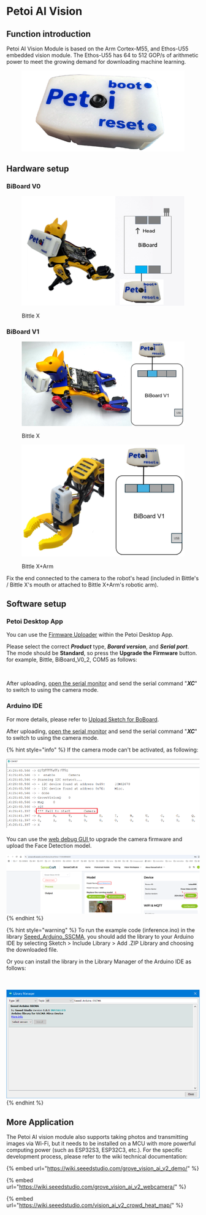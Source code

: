 # Petoi AI Vision

## Function introduction

Petoi AI Vision Module is based on the Arm Cortex-M55, and Ethos-U55 embedded vision module. The Ethos-U55 has 64 to 512 GOP/s of arithmetic power to meet the growing demand for downloading machine learning.

<figure><img src="../.gitbook/assets/image (4) (1) (1) (1).png" alt=""><figcaption></figcaption></figure>

## Hardware setup <a href="#hardware-setup-1" id="hardware-setup-1"></a>

### BiBoard V0

<figure><img src="../.gitbook/assets/image (596).png" alt="Bittle X: BiBoard V0 with AI vision module"><figcaption><p>Bittle X</p></figcaption></figure>

### BiBoard V1

<figure><img src="../.gitbook/assets/image (605).png" alt="Bittle X: BiBoard V1 with AI vision module"><figcaption><p>Bittle X</p></figcaption></figure>

<figure><img src="../.gitbook/assets/image (605) (1).png" alt="Bittle X+Arm: BiBoard V1 with AI vision module"><figcaption><p>Bittle X+Arm</p></figcaption></figure>

Fix the end connected to the camera to the robot's head (included in Bittle's / Bittle X's mouth or attached to Bittle X+Arm's robotic arm).

## Software setup <a href="#software-setup-1" id="software-setup-1"></a>

### **Petoi Desktop App**

You can use the [Firmware Uploader](https://docs.petoi.com/desktop-app/firmware-uploader#select-the-correct-options-to-upload-the-latest-firmware) within the Petoi Desktop App.

Please select the correct _**Product**_ type, _**Borard version**_, and _**Serial port**_. The mode should be **Standard**, so press the **Upgrade the Firmware** button. for example, Bittle, BiBoard\_V0\_2, COM5 as follows:

<figure><img src="https://docs.petoi.com/~gitbook/image?url=https%3A%2F%2F1565080149-files.gitbook.io%2F%7E%2Ffiles%2Fv0%2Fb%2Fgitbook-x-prod.appspot.com%2Fo%2Fspaces%252F-MQ6a951Q6Jn1Zzt5Ajr-887967055%252Fuploads%252FaleqWtxk5PSH9bWe9CfF%252Fimage.png%3Falt%3Dmedia%26token%3Dc92b21ff-992f-4163-a981-86078e26eedd&#x26;width=768&#x26;dpr=4&#x26;quality=100&#x26;sign=308febb4&#x26;sv=1" alt=""><figcaption></figcaption></figure>

After uploading, [open the serial monitor](https://docs.petoi.com/arduino-ide/serial-monitor#biboard) and send the serial command "_**XC**_" to switch to using the camera mode.

### **Arduino IDE**

For more details, please refer to [Upload Sketch for BoBoard](../arduino-ide/upload-sketch-for-biboard.md).

After uploading, [open the serial monitor](https://docs.petoi.com/arduino-ide/serial-monitor#biboard) and send the serial command "_**XC**_" to switch to using the camera mode.

{% hint style="info" %}
If the camera mode can't be activated, as following:

<img src="../.gitbook/assets/image (551).png" alt="" data-size="original">

You can use the [web debug GUI ](https://sensecraft.seeed.cc/ai/#/device/local)to upgrade the camera firmware and upload the Face Detection model.

<img src="../.gitbook/assets/image (552).png" alt="" data-size="original">
{% endhint %}

{% hint style="warning" %}
To run the example code (inference.ino) in the library [Seeed\_Arduino\_SSCMA](https://github.com/Seeed-Studio/Seeed_Arduino_SSCMA/releases), you should add the library to your Arduino IDE by selecting Sketch > Include Library > Add .ZIP Library and choosing the downloaded file.

Or you can install the library in the Library Manager of the Arduino IDE as follows:

<img src="https://docs.petoi.com/~gitbook/image?url=https%3A%2F%2F1565080149-files.gitbook.io%2F%7E%2Ffiles%2Fv0%2Fb%2Fgitbook-x-prod.appspot.com%2Fo%2Fspaces%252F-MQ6a951Q6Jn1Zzt5Ajr-887967055%252Fuploads%252FQGc7naMMVovRINWe5Dmr%252Fimage.png%3Falt%3Dmedia%26token%3D173d8e90-f3b1-4e1c-94de-da12bdd6b79f&#x26;width=768&#x26;dpr=4&#x26;quality=100&#x26;sign=661a539a&#x26;sv=2" alt="" data-size="original">\
\
![](<../.gitbook/assets/image (556).png>)
{% endhint %}

## More Application

The Petoi AI vision module also supports taking photos and transmitting images via Wi-Fi, but it needs to be installed on a MCU with more powerful computing power (such as ESP32S3, ESP32C3, etc.). For the specific development process, please refer to the wiki technical documentation:

{% embed url="https://wiki.seeedstudio.com/grove_vision_ai_v2_demo/" %}

{% embed url="https://wiki.seeedstudio.com/grove_vision_ai_v2_webcamera/" %}

{% embed url="https://wiki.seeedstudio.com/vision_ai_v2_crowd_heat_map/" %}
